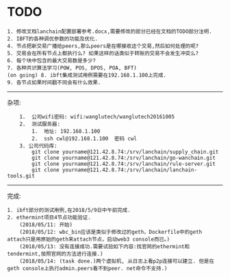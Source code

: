 # TODO #
	1. 修改文档lanchain配置部署参考.docx,需要修改的部分已经在文档的TODO部分注明.
	2. IBFT的各种调优参数的功能及优化.
	4. 节点把新交易广播给peers,那么peers是在哪接收这个交易,然后如何处理的呢?
	5. 交易会在所有节点上都执行么? 如果这样的话类似于转账的交易不会发生冲突么?
	6. 每个块中包含的最大交易数是多少?
	7. 各种共识算法学习(POW, POS, DPOS, POA, BFT)
	(on going) 8. ibft集成测试用例需要在192.168.1.100上完成.
	9. 各节点如果时间戳不同会有什么效果.
	
----------
杂项:

    	1.	公司wifi密码: wifi:wanglutech/wanglutech20161005
    	2.	测试服务器:
    		1.	地址: 192.168.1.100
    		2.	ssh cwl@192.168.1.100  密码 cwl
    	3. 公司代码库:
    		git clone yourname@121.42.8.74:/srv/lanchain/supply_chain.git
			git clone yourname@121.42.8.74:/srv/lanchain/go-wanchain.git
			git clone yourname@121.42.8.74:/srv/lanchain/rule-server.git
			git clone yourname@121.42.8.74:/srv/lanchain/lanchain-tools.git
	
----------
完成:

	1. ibft部分的测试用例,在2018/5/9日中午前完成.
	2. ethermint项目4节点功能验证.
		(2018/05/11: 开始)
		(2018/05/12: wbc_bin应该是类似于修改过的geth，Dockerfile中的geth attach只是用原始的geth来attach节点，启动web3 console而已。)
		(2018/05/13: 没有连接成功.需要试验如下内容:找官网的ethermint和tendermint,按照官网的方法进行连接.)
		(2018/05/14: (task done.)两个虚拟机, 从日志上看p2p连接可以建立. 但是在geth console上执行admin.peers看不到peer. net命令不支持.)
	